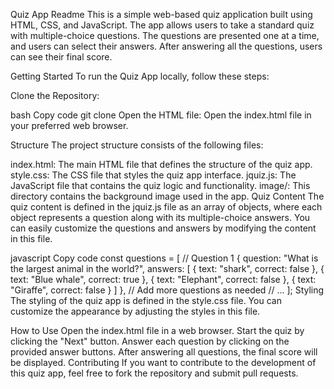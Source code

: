 Quiz App Readme
This is a simple web-based quiz application built using HTML, CSS, and JavaScript. The app allows users to take a standard quiz with multiple-choice questions. The questions are presented one at a time, and users can select their answers. After answering all the questions, users can see their final score.

Getting Started
To run the Quiz App locally, follow these steps:

Clone the Repository:

bash
Copy code
git clone <repository-url>
Open the HTML file:
Open the index.html file in your preferred web browser.

Structure
The project structure consists of the following files:

index.html: The main HTML file that defines the structure of the quiz app.
style.css: The CSS file that styles the quiz app interface.
jquiz.js: The JavaScript file that contains the quiz logic and functionality.
image/: This directory contains the background image used in the app.
Quiz Content
The quiz content is defined in the jquiz.js file as an array of objects, where each object represents a question along with its multiple-choice answers. You can easily customize the questions and answers by modifying the content in this file.

javascript
Copy code
const questions = [
    // Question 1
    {
        question: "What is the largest animal in the world?",
        answers: [
            { text: "shark", correct: false },
            { text: "Blue whale", correct: true },
            { text: "Elephant", correct: false },
            { text: "Giraffe", correct: false }
        ]
    },
    // Add more questions as needed
    // ...
];
Styling
The styling of the quiz app is defined in the style.css file. You can customize the appearance by adjusting the styles in this file.

How to Use
Open the index.html file in a web browser.
Start the quiz by clicking the "Next" button.
Answer each question by clicking on the provided answer buttons.
After answering all questions, the final score will be displayed.
Contributing
If you want to contribute to the development of this quiz app, feel free to fork the repository and submit pull requests.
